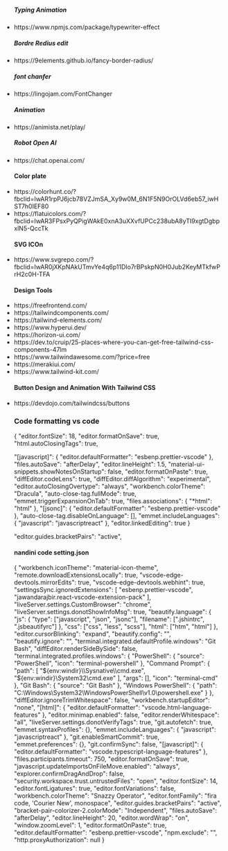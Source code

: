 <ul>
<h5>Typing Animation</h5>
<li>https://www.npmjs.com/package/typewriter-effect</li>
<h5>Bordre Redius edit </h5>
<li>https://9elements.github.io/fancy-border-radius/</li>
<h5>font chanfer </h5>
<li>https://lingojam.com/FontChanger</li>
<h5>Animation </h5>
<li>https://animista.net/play/</li>
<h5>Robot Open AI</h5>
<li>https://chat.openai.com/</li>
<h4>Color plate</h4>
<li>https://colorhunt.co/?fbclid=IwAR1rpPJ6jcb78VZJmSA_Xy9w0M_6N1F5N9OrOLVd6eb57_iwHST7h0IEF80</li>
<li>https://flatuicolors.com/?fbclid=IwAR3FPsxPyQPigWAkE0xnA3uXXvfUPCc238ubA8yTI9xgtDgbpxlN5-QccTk</li>

<h4>SVG ICOn</h4>
<li>https://www.svgrepo.com/?fbclid=IwAR0jXKpNAkUTmvYe4q6p11DIo7rBPskpN0H0Jub2KeyMTkfwPrH2c0H-TFA</h4>


<h4>Design Tools</h4>
<li>https://freefrontend.com/</li>
<li>https://tailwindcomponents.com/</li>
<li>https://tailwind-elements.com/</li>
<li>https://www.hyperui.dev/</li>
<li>https://horizon-ui.com/</li>
<li>https://dev.to/cruip/25-places-where-you-can-get-free-tailwind-css-components-47lm</li>
<li>https://www.tailwindawesome.com/?price=free</li>
<li>https://merakiui.com/</li>
<li>https://www.tailwind-kit.com/</li>


<h4>Button Design and Animation With Tailwind CSS</h4>
<li>https://devdojo.com/tailwindcss/buttons</li>

<p>
<h3>Code formatting vs code</h3>

{
  "editor.fontSize": 18,
  "editor.formatOnSave": true,
  "html.autoClosingTags": true,

  "[javascript]": {
    "editor.defaultFormatter": "esbenp.prettier-vscode"
  },
  "files.autoSave": "afterDelay",
  "editor.lineHeight": 1.5,
  "material-ui-snippets.showNotesOnStartup": false,
  "editor.formatOnPaste": true,
  "diffEditor.codeLens": true,
  "diffEditor.diffAlgorithm": "experimental",
  "editor.autoClosingOvertype": "always",
  "workbench.colorTheme": "Dracula",
  "auto-close-tag.fullMode": true,
  "emmet.triggerExpansionOnTab": true,
  "files.associations": {
    "*html": "html"
  },
  "[jsonc]": {
    "editor.defaultFormatter": "esbenp.prettier-vscode"
  },
  "auto-close-tag.disableOnLanguage": [],
  "emmet.includeLanguages": {
    "javascript": "javascriptreact"
  },
  "editor.linkedEditing": true
}


</p>



<p> "editor.guides.bracketPairs": "active",<p>


<h4>nandini code setting.json</h4>
<p>


{
  "workbench.iconTheme": "material-icon-theme",
  "remote.downloadExtensionsLocally": true,
  "vscode-edge-devtools.mirrorEdits": true,
  "vscode-edge-devtools.webhint": true,
  "settingsSync.ignoredExtensions": [
    "esbenp.prettier-vscode",
    "jawandarajbir.react-vscode-extension-pack"
  ],
  "liveServer.settings.CustomBrowser": "chrome",
  "liveServer.settings.donotShowInfoMsg": true,
  "beautify.language": {
    "js": {
      "type": ["javascript", "json", "jsonc"],
      "filename": [".jshintrc", ".jsbeautifyrc"]
    },
    "css": ["css", "less", "scss"],
    "html": ["htm", "html"]
  },
  "editor.cursorBlinking": "expand",
  "beautify.config": "",
  "beautify.ignore": "",
  "terminal.integrated.defaultProfile.windows": "Git Bash",
  "diffEditor.renderSideBySide": false,
  "terminal.integrated.profiles.windows": {
    "PowerShell": {
      "source": "PowerShell",
      "icon": "terminal-powershell"
    },
    "Command Prompt": {
      "path": [
        "${env:windir}\\Sysnative\\cmd.exe",
        "${env:windir}\\System32\\cmd.exe"
      ],
      "args": [],
      "icon": "terminal-cmd"
    },
    "Git Bash": {
      "source": "Git Bash"
    },
    "Windows PowerShell": {
      "path": "C:\\Windows\\System32\\WindowsPowerShell\\v1.0\\powershell.exe"
    }
  },
  "diffEditor.ignoreTrimWhitespace": false,
  "workbench.startupEditor": "none",
  "[html]": {
    "editor.defaultFormatter": "vscode.html-language-features"
  },
  "editor.minimap.enabled": false,
  "editor.renderWhitespace": "all",
  "liveServer.settings.donotVerifyTags": true,
  "git.autofetch": true,
  "emmet.syntaxProfiles": {},
  "emmet.includeLanguages": {
    "javascript": "javascriptreact"
  },
  "git.enableSmartCommit": true,
  "emmet.preferences": {},
  "git.confirmSync": false,
  "[javascript]": {
    "editor.defaultFormatter": "vscode.typescript-language-features"
  },
  "files.participants.timeout": 750,
  "editor.formatOnSave": true,
  "javascript.updateImportsOnFileMove.enabled": "always",
  "explorer.confirmDragAndDrop": false,
  "security.workspace.trust.untrustedFiles": "open",
  "editor.fontSize": 14,
  "editor.fontLigatures": true,
  "editor.fontVariations": false,
  "workbench.colorTheme": "Snazzy Operator",
  "editor.fontFamily": "fira code, 'Courier New', monospace",
  "editor.guides.bracketPairs": "active",
  "bracket-pair-colorizer-2.colorMode": "Independent",
  "files.autoSave": "afterDelay",
  "editor.lineHeight": 20,
  "editor.wordWrap": "on",
  "window.zoomLevel": 1,
  "editor.formatOnPaste": true,
  "editor.defaultFormatter": "esbenp.prettier-vscode",
  "npm.exclude": "",
  "http.proxyAuthorization": null
}


</p>
  
  
  
  


</ul>
